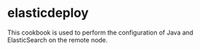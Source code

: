 # elasticdeploy

This cookbook is used to perform the configuration of Java and ElasticSearch on the remote node.
